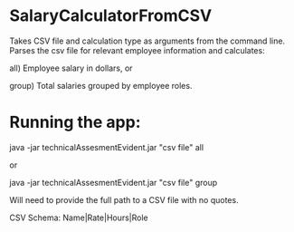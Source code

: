 # SalaryCalculatorFromCSV
Takes CSV file and calculation type as arguments from the command line. 
Parses the csv file for relevant employee information and calculates:

all) Employee salary in dollars, or 

group) Total salaries grouped by employee roles.

# Running the app: 

java -jar technicalAssesmentEvident.jar "csv file" all

or 

java -jar technicalAssesmentEvident.jar "csv file" group

Will need to provide the full path to a CSV file with no quotes.

CSV Schema: Name|Rate|Hours|Role


